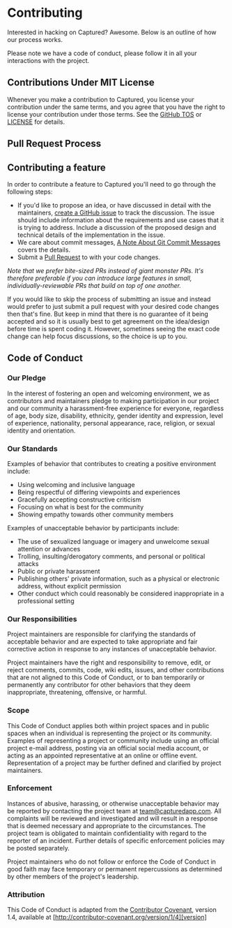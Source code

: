 # Contributing

Interested in hacking on Captured? Awesome. Below is an outline of how our
process works.

Please note we have a code of conduct, please follow it in all your
interactions with the project.

## Contributions Under MIT License

Whenever you make a contribution to Captured, you license your contribution
under the same terms, and you agree that you have the right to license your
contribution under those terms. See the [GitHub TOS][ghtos] or
[LICENSE][license] for details.

## Pull Request Process

## Contributing a feature

In order to contribute a feature to Captured you'll need to go through the
following steps:

*   If you'd like to propose an idea, or have discussed in detail with the
    maintainers, [create a GitHub issue](ghissue) to track the
    discussion.  The issue should include information about the requirements
    and use cases that it is trying to address. Include a discussion of the
    proposed design and technical details of the implementation in the issue.
*   We care about commit messages, [A Note About Git Commit Messages][commit]
    covers the details.
*   Submit a [Pull Request][ghpr] to with your code changes.

*Note that we prefer bite-sized PRs instead of giant monster PRs. It's therefore
preferable if you can introduce large features in small, individually-reviewable
PRs that build on top of one another.*

If you would like to skip the process of submitting an issue and instead would
prefer to just submit a pull request with your desired code changes then that's
fine. But keep in mind that there is no guarantee of it being accepted and so it
is usually best to get agreement on the idea/design before time is spent coding
it. However, sometimes seeing the exact code change can help focus discussions,
so the choice is up to you.

## Code of Conduct

### Our Pledge

In the interest of fostering an open and welcoming environment, we as
contributors and maintainers pledge to making participation in our project and
our community a harassment-free experience for everyone, regardless of age, body
size, disability, ethnicity, gender identity and expression, level of experience,
nationality, personal appearance, race, religion, or sexual identity and
orientation.

### Our Standards

Examples of behavior that contributes to creating a positive environment
include:

* Using welcoming and inclusive language
* Being respectful of differing viewpoints and experiences
* Gracefully accepting constructive criticism
* Focusing on what is best for the community
* Showing empathy towards other community members

Examples of unacceptable behavior by participants include:

* The use of sexualized language or imagery and unwelcome sexual attention or
advances
* Trolling, insulting/derogatory comments, and personal or political attacks
* Public or private harassment
* Publishing others' private information, such as a physical or electronic
  address, without explicit permission
* Other conduct which could reasonably be considered inappropriate in a
  professional setting

### Our Responsibilities

Project maintainers are responsible for clarifying the standards of acceptable
behavior and are expected to take appropriate and fair corrective action in
response to any instances of unacceptable behavior.

Project maintainers have the right and responsibility to remove, edit, or
reject comments, commits, code, wiki edits, issues, and other contributions
that are not aligned to this Code of Conduct, or to ban temporarily or
permanently any contributor for other behaviors that they deem inappropriate,
threatening, offensive, or harmful.

### Scope

This Code of Conduct applies both within project spaces and in public spaces
when an individual is representing the project or its community. Examples of
representing a project or community include using an official project e-mail
address, posting via an official social media account, or acting as an appointed
representative at an online or offline event. Representation of a project may be
further defined and clarified by project maintainers.

### Enforcement

Instances of abusive, harassing, or otherwise unacceptable behavior may be
reported by contacting the project team at team@capturedapp.com. All
complaints will be reviewed and investigated and will result in a response that
is deemed necessary and appropriate to the circumstances. The project team is
obligated to maintain confidentiality with regard to the reporter of an incident.
Further details of specific enforcement policies may be posted separately.

Project maintainers who do not follow or enforce the Code of Conduct in good
faith may face temporary or permanent repercussions as determined by other
members of the project's leadership.

### Attribution

This Code of Conduct is adapted from the [Contributor Covenant][homepage], version 1.4,
available at [http://contributor-covenant.org/version/1/4][version]

[homepage]: http://contributor-covenant.org
[version]: http://contributor-covenant.org/version/1/4/
[ghtos]: https://help.github.com/articles/github-terms-of-service/#6-contributions-under-repository-license
[license]: /LICENSE
[semver]: http://semver.org/
[ghissue]: https://github.com/csexton/captured-mac/issues/new
[ghpr]: https://github.com/csexton/captured-mac/pulls/new
[commit]: https://tbaggery.com/2008/04/19/a-note-about-git-commit-messages.html
